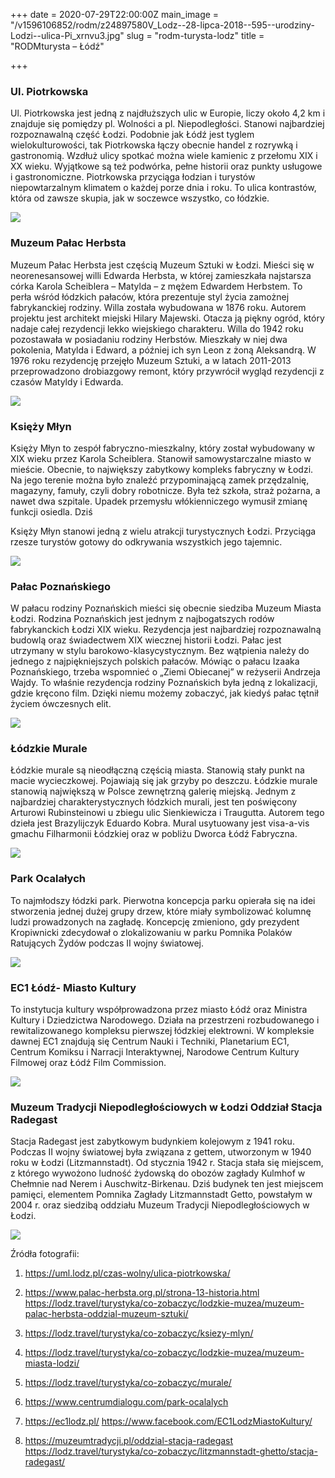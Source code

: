 +++
date = 2020-07-29T22:00:00Z
main_image = "/v1596106852/rodm/z24897580V_Lodz--28-lipca-2018--595--urodziny-Lodzi--ulica-Pi_xrnvu3.jpg"
slug = "rodm-turysta-lodz"
title = "RODMturysta – Łódź"

+++
### **Ul. Piotrkowska**

Ul. Piotrkowska jest jedną z najdłuższych ulic w Europie, liczy około 4,2 km i znajduje się pomiędzy pl. Wolności a pl. Niepodległości. Stanowi najbardziej rozpoznawalną część Łodzi. Podobnie jak Łódź jest tyglem wielokulturowości, tak Piotrkowska łączy obecnie handel z rozrywką i gastronomią. Wzdłuż ulicy spotkać można wiele kamienic z przełomu XIX i XX wieku. Wyjątkowe są też podwórka, pełne historii oraz punkty usługowe i gastronomiczne. Piotrkowska przyciąga łodzian i turystów niepowtarzalnym klimatem o każdej porze dnia i roku. To ulica kontrastów, która od zawsze skupia, jak w soczewce wszystko, co łódzkie.

![](https://res.cloudinary.com/inspro/image/upload/v1596105387/rodm/z24897580V_Lodz--28-lipca-2018--595--urodziny-Lodzi--ulica-Pi_pahoje.jpg)

### **Muzeum Pałac Herbsta**

Muzeum Pałac Herbsta jest częścią Muzeum Sztuki w Łodzi. Mieści się w neorenesansowej willi Edwarda Herbsta, w której zamieszkała najstarsza córka Karola Scheiblera – Matylda – z mężem Edwardem Herbstem. To perła wśród łódzkich pałaców, która prezentuje styl życia zamożnej fabrykanckiej rodziny. Willa została wybudowana w 1876 roku. Autorem projektu jest architekt miejski Hilary Majewski. Otacza ją piękny ogród, który nadaje całej rezydencji lekko wiejskiego charakteru. Willa do 1942 roku pozostawała w posiadaniu rodziny Herbstów. Mieszkały w niej dwa pokolenia, Matylda i Edward, a później ich syn Leon z żoną Aleksandrą. W 1976 roku rezydencję przejęło Muzeum Sztuki, a w latach 2011-2013 przeprowadzono drobiazgowy remont, który przywrócił wygląd rezydencji z czasów Matyldy i Edwarda.

![](https://res.cloudinary.com/inspro/image/upload/v1596105483/rodm/herbsta_lbbktg.jpg)

### **Księży Młyn**

Księży Młyn to zespół fabryczno-mieszkalny, który został wybudowany w XIX wieku przez Karola Scheiblera. Stanowił samowystarczalne miasto w mieście. Obecnie, to największy zabytkowy kompleks fabryczny w Łodzi. Na jego terenie można było znaleźć przypominającą zamek przędzalnię, magazyny, famuły, czyli dobry robotnicze. Była też szkoła, straż pożarna, a nawet dwa szpitale. Upadek przemysłu włókienniczego wymusił zmianę funkcji osiedla. Dziś

Księży Młyn stanowi jedną z wielu atrakcji turystycznych Łodzi. Przyciąga rzesze turystów gotowy do odkrywania wszystkich jego tajemnic.

![](https://res.cloudinary.com/inspro/image/upload/v1596105925/rodm/csm_Ksiezy_Mlyn_d.przedzalnia_ob._lofty_fot._P._Wojtyczka_93c0a0f0ec_reb1dx.jpg)

### **Pałac Poznańskiego**

W pałacu rodziny Poznańskich mieści się obecnie siedziba Muzeum Miasta Łodzi. Rodzina Poznańskich jest jednym z najbogatszych rodów fabrykanckich Łodzi XIX wieku. Rezydencja jest najbardziej rozpoznawalną budowlą oraz świadectwem XIX wiecznej historii Łodzi. Pałac jest utrzymany w stylu barokowo-klasycystycznym. Bez wątpienia należy do jednego z najpiękniejszych polskich pałaców. Mówiąc o pałacu Izaaka Poznańskiego, trzeba wspomnieć o „Ziemi Obiecanej” w reżyserii Andrzeja Wajdy. To właśnie rezydencja rodziny Poznańskich była jedną z lokalizacji, gdzie kręcono film. Dzięki niemu możemy zobaczyć, jak kiedyś pałac tętnił życiem ówczesnych elit.

![](https://res.cloudinary.com/inspro/image/upload/v1596106158/rodm/poznanski_2_gqzuih.jpg)

### **Łódzkie Murale**

Łódzkie murale są nieodłączną częścią miasta. Stanowią stały punkt na macie wycieczkowej. Pojawiają się jak grzyby po deszczu. Łódzkie murale stanowią największą w Polsce zewnętrzną galerię miejską. Jednym z najbardziej charakterystycznych łódzkich murali, jest ten poświęcony Arturowi Rubinsteinowi u zbiegu ulic Sienkiewicza i Traugutta. Autorem tego dzieła jest Brazylijczyk Eduardo Kobra. Mural usytuowany jest visa-a-vis gmachu Filharmonii Łódzkiej oraz w pobliżu Dworca Łódź Fabryczna.

![](https://res.cloudinary.com/inspro/image/upload/v1596106245/rodm/mural_hdfk1w.jpg)

### **Park Ocalałych**

To najmłodszy łódzki park. Pierwotna koncepcja parku opierała się na idei stworzenia jednej dużej grupy drzew, które miały symbolizować kolumnę ludzi prowadzonych na zagładę. Koncepcję zmieniono, gdy prezydent Kropiwnicki zdecydował o zlokalizowaniu w parku Pomnika Polaków Ratujących Żydów podczas II wojny światowej.

![](https://res.cloudinary.com/inspro/image/upload/v1596106384/rodm/park_sr79v9.jpg)

### **EC1 Łódź- Miasto Kultury**

To instytucja kultury współprowadzona przez miasto Łódź oraz Ministra Kultury i Dziedzictwa Narodowego. Działa na przestrzeni rozbudowanego i rewitalizowanego kompleksu pierwszej łódzkiej elektrowni. W kompleksie dawnej EC1 znajdują się Centrum Nauki i Techniki, Planetarium EC1, Centrum Komiksu i Narracji Interaktywnej, Narodowe Centrum Kultury Filmowej oraz Łódź Film Commission.

![](https://res.cloudinary.com/inspro/image/upload/v1596106535/rodm/ec1_o3lku7.png)

### **Muzeum Tradycji Niepodległościowych w Łodzi Oddział Stacja Radegast**

Stacja Radegast jest zabytkowym budynkiem kolejowym z 1941 roku. Podczas II wojny światowej była związana z gettem, utworzonym w 1940 roku w Łodzi (Litzmannstadt). Od stycznia 1942 r. Stacja stała się miejscem, z którego wywożono ludność żydowską do obozów zagłady Kulmhof w Chełmnie nad Nerem i Auschwitz-Birkenau. Dziś budynek ten jest miejscem pamięci, elementem Pomnika Zagłady Litzmannstadt Getto, powstałym w 2004 r. oraz siedzibą oddziału Muzeum Tradycji Niepodległościowych w Łodzi.

![](https://res.cloudinary.com/inspro/image/upload/v1596106601/rodm/radegast_iii_vviyrg.jpg)

Źródła fotografii:  
1) https://uml.lodz.pl/czas-wolny/ulica-piotrkowska/

2) https://www.palac-herbsta.org.pl/strona-13-historia.html https://lodz.travel/turystyka/co-zobaczyc/lodzkie-muzea/muzeum-palac-herbsta-oddzial-muzeum-sztuki/

3) https://lodz.travel/turystyka/co-zobaczyc/ksiezy-mlyn/

4) https://lodz.travel/turystyka/co-zobaczyc/lodzkie-muzea/muzeum-miasta-lodzi/

5) https://lodz.travel/turystyka/co-zobaczyc/murale/

6) https://www.centrumdialogu.com/park-ocalalych

7) https://ec1lodz.pl/ https://www.facebook.com/EC1LodzMiastoKultury/

8) https://muzeumtradycji.pl/oddzial-stacja-radegast https://lodz.travel/turystyka/co-zobaczyc/litzmannstadt-ghetto/stacja-radegast/